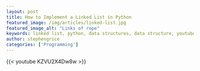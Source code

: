 ```yaml
---
layout: post
title: How to Implement a Linked List in Python
featured_image: /img/articles/linked-list.jpg
featured_image_alt: "Links of rope"
keywords: linked list, python, data structures, data structure, youtube, tutorial, learning, education, how to
author: stephengrice
categories: ['Programming']
---
```


{{< youtube KZVU2X4Dw8w >}}
